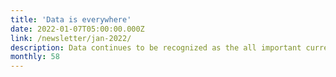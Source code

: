 ```yaml
---
title: 'Data is everywhere'
date: 2022-01-07T05:00:00.000Z
link: /newsletter/jan-2022/
description: Data continues to be recognized as the all important currency in business. Yet as data exponentially increases, many companies remain challenged on how to best extract the most value from it.
monthly: 58
---
```

